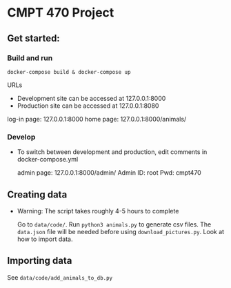 # CMPT 470 Project

## Get started:

### Build and run

`docker-compose build & docker-compose up`

URLs
- Development site can be accessed at 127.0.0.1:8000
- Production site can be accessed at 127.0.0.1:8080

log-in page: 127.0.0.1:8000
home page: 127.0.0.1:8000/animals/

### Develop

- To switch between development and production, edit comments in docker-compose.yml

  admin page: 127.0.0.1:8000/admin/
  Admin ID: root
  Pwd: cmpt470

## Creating data
- Warning: The script takes roughly 4-5 hours to complete

  Go to `data/code/`.
  Run `python3 animals.py` to generate csv files.
  The `data.json` file will be needed before using `download_pictures.py`. Look at how to import data.

## Importing data

See `data/code/add_animals_to_db.py`

